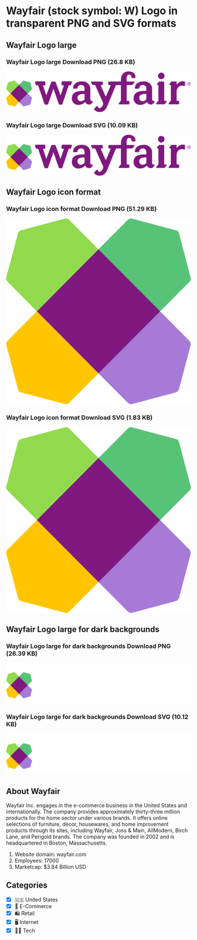 # Wayfair (stock symbol: W) Logo in transparent PNG and SVG formats

## Wayfair Logo large

### Wayfair Logo large Download PNG (26.8 KB)

![Wayfair Logo large Download PNG (26.8 KB)](/img/orig/W_BIG-27891405.png)

### Wayfair Logo large Download SVG (10.09 KB)

![Wayfair Logo large Download SVG (10.09 KB)](/img/orig/W_BIG-ccfabe47.svg)

## Wayfair Logo icon format

### Wayfair Logo icon format Download PNG (51.29 KB)

![Wayfair Logo icon format Download PNG (51.29 KB)](/img/orig/W-df75d44f.png)

### Wayfair Logo icon format Download SVG (1.83 KB)

![Wayfair Logo icon format Download SVG (1.83 KB)](/img/orig/W-c1e607f8.svg)

## Wayfair Logo large for dark backgrounds

### Wayfair Logo large for dark backgrounds Download PNG (26.39 KB)

![Wayfair Logo large for dark backgrounds Download PNG (26.39 KB)](/img/orig/W_BIG.D-86ff7d2c.png)

### Wayfair Logo large for dark backgrounds Download SVG (10.12 KB)

![Wayfair Logo large for dark backgrounds Download SVG (10.12 KB)](/img/orig/W_BIG.D-9b7bd072.svg)

## About Wayfair

Wayfair Inc. engages in the e-commerce business in the United States and internationally. The company provides approximately thirty-three million products for the home sector under various brands. It offers online selections of furniture, décor, housewares, and home improvement products through its sites, including Wayfair, Joss & Main, AllModern, Birch Lane, and Perigold brands. The company was founded in 2002 and is headquartered in Boston, Massachusetts.

1. Website domain: wayfair.com
2. Employees: 17000
3. Marketcap: $3.84 Billion USD


## Categories
- [x] 🇺🇸 United States
- [x] 🛒 E-Commerce
- [x] 🛍️ Retail
- [x] 🖥️ Internet
- [x] 👩‍💻 Tech
